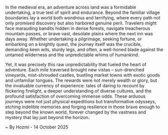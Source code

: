 
In the medieval era, an adventure across land was a formidable undertaking, a true test of spirit and endurance. Beyond the familiar village boundaries lay a world both wondrous and terrifying, where every path not only promised discovery but also harbored genuine peril. Travelers might face marauding bandits hidden in dense forests, navigate treacherous mountain passes, or brave vast, desolate plains where the next inn was days away. Whether undertaking a pilgrimage, seeking fortune, or embarking on a knightly quest, the journey itself was the crucible, demanding keen wits, sturdy legs, and often, a well-honed blade against the untamed wilderness and the unpredictable whims of humankind.

Yet, it was precisely this raw unpredictability that fueled the heart of adventure. Each mile traversed brought new vistas – sun-drenched vineyards, mist-shrouded castles, bustling market towns with exotic goods and unfamiliar tongues. The rewards were not merely wealth or glory, but the invaluable currency of experience: tales of daring to recount by flickering firelight, a deeper understanding of diverse cultures, and the profound satisfaction of overcoming immense odds. These arduous journeys were not just physical expeditions but transformative odysseys, etching indelible memories and forging resilience in those brave enough to step beyond the known world, forever changed by the vastness and mystery that lay just beyond the horizon.

~ By Hozmi - 14 October 2025
